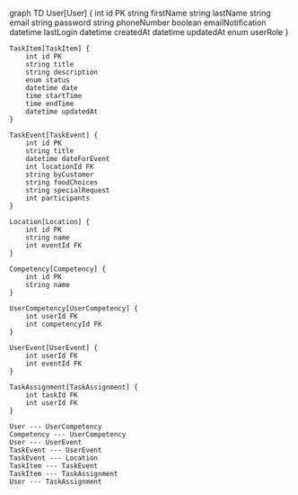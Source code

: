 graph TD
    User[User] {
        int id PK
        string firstName
        string lastName
        string email
        string password
        string phoneNumber
        boolean emailNotification
        datetime lastLogin
        datetime createdAt
        datetime updatedAt
        enum userRole
    }

    TaskItem[TaskItem] {
        int id PK
        string title
        string description
        enum status
        datetime date
        time startTime
        time endTime
        datetime updatedAt
    }

    TaskEvent[TaskEvent] {
        int id PK
        string title
        datetime dateForEvent
        int locationId FK
        string byCustomer
        string foodChoices
        string specialRequest
        int participants
    }

    Location[Location] {
        int id PK
        string name
        int eventId FK
    }

    Competency[Competency] {
        int id PK
        string name
    }

    UserCompetency[UserCompetency] {
        int userId FK
        int competencyId FK
    }

    UserEvent[UserEvent] {
        int userId FK
        int eventId FK
    }

    TaskAssignment[TaskAssignment] {
        int taskId FK
        int userId FK
    }

    User --- UserCompetency
    Competency --- UserCompetency
    User --- UserEvent
    TaskEvent --- UserEvent
    TaskEvent --- Location
    TaskItem --- TaskEvent
    TaskItem --- TaskAssignment
    User --- TaskAssignment
